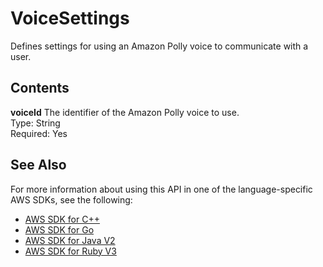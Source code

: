 # VoiceSettings<a name="API_VoiceSettings"></a>

Defines settings for using an Amazon Polly voice to communicate with a user\.

## Contents<a name="API_VoiceSettings_Contents"></a>

 **voiceId**   <a name="lexv2-Type-VoiceSettings-voiceId"></a>
The identifier of the Amazon Polly voice to use\.  
Type: String  
Required: Yes

## See Also<a name="API_VoiceSettings_SeeAlso"></a>

For more information about using this API in one of the language\-specific AWS SDKs, see the following:
+  [AWS SDK for C\+\+](https://docs.aws.amazon.com/goto/SdkForCpp/models.lex.v2-2020-08-07/VoiceSettings) 
+  [AWS SDK for Go](https://docs.aws.amazon.com/goto/SdkForGoV1/models.lex.v2-2020-08-07/VoiceSettings) 
+  [AWS SDK for Java V2](https://docs.aws.amazon.com/goto/SdkForJavaV2/models.lex.v2-2020-08-07/VoiceSettings) 
+  [AWS SDK for Ruby V3](https://docs.aws.amazon.com/goto/SdkForRubyV3/models.lex.v2-2020-08-07/VoiceSettings) 